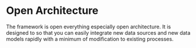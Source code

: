 # Open Architecture

The framework is open everything especially open architecture. It is designed to so that you can easily integrate new data sources and new data models rapidly with a minimum of modification to existing processes.



